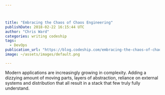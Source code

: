 ```yaml
---



title: "Embracing the Chaos of Chaos Engineering"
publishDate: 2018-02-22 16:15:44 UTC
author: "Chris Ward"
categories: writing codeship
tags:
  - DevOps
publication_url: "https://blog.codeship.com/embracing-the-chaos-of-chaos-engineering/"
image: ~/assets/images/default.png

---
```

Modern applications are increasingly growing in complexity. Adding a dizzying amount of moving parts, layers of abstraction, reliance on external systems and distribution that all result in a stack that few truly fully understand.

